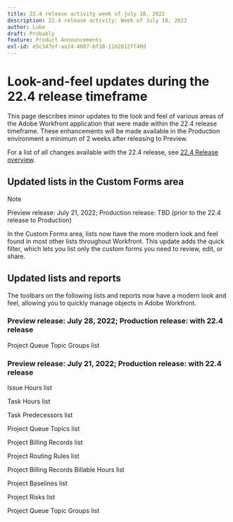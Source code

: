 ```yaml
---
title: 22.4 release activity week of july 18, 2022
description: 22.4 release activity: Week of July 18, 2022
author: Luke
draft: Probably
feature: Product Announcements
exl-id: e5c347ef-aa14-4607-bf30-11b2812ff40d
---
```

# Look-and-feel updates during the 22.4 release timeframe

This page describes minor updates to the look and feel of various areas of the Adobe Workfront application that were made within the 22.4 release timeframe. These enhancements will be made available in the Production environment a minimum of 2 weeks after releasing to Preview.

For a list of all changes available with the 22.4 release, see [22.4 Release overview](/help/quicksilver/product-announcements/product-releases/22.4-release-activity/22-4-release-overview.md).

## Updated lists in the Custom Forms area

>[!NOTE]
>
>Preview release: July 21, 2022; Production release: TBD (prior to the 22.4 release to Production)

In the Custom Forms area, lists now have the more modern look and feel found in most other lists throughout Workfront. This update adds the quick filter, which lets you list only the custom forms you need to review, edit, or share.

## Updated lists and reports

The toolbars on the following lists and reports now have a modern look and feel, allowing you to quickly manage objects in Adobe Workfront.

### Preview release: July 28, 2022; Production release: with 22.4 release

Project Queue Topic Groups list

### Preview release: July 21, 2022; Production release: with 22.4 release

Issue Hours list

Task Hours list

Task Predecessors list

Project Queue Topics list

Project Billing Records list

Project Routing Rules list

Project Billing Records Billable Hours list

Project Baselines list

Project Risks list

Project Queue Topic Groups list

